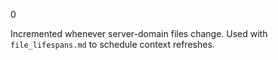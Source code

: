 <!-- @meta {
  "fileType": "counter",
  "purpose": "Tracks WRITE activity in the server domain.",
  "editPolicy": "incrementOnly",
 "routeScope": "server"
} -->
0

Incremented whenever server-domain files change. Used with `file_lifespans.md` to schedule context refreshes.

